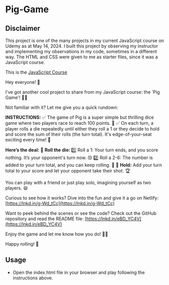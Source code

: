 # Pig-Game
## Disclaimer
This project is one of the many projects in my current JavaScript course on Udemy as at May 14, 2024. I built this project by observing my instructor and implementing my observations in my code, sometimes in a different way. The HTML and CSS were given to me as starter files, since it was a JavaScript course.

This is the [JavaScript Course](https://www.udemy.com/share/101Wfe/)

Hey everyone! 🌟

I've got another cool project to share from my JavaScript course: the 'Pig Game'! 🎲🐷

Not familiar with it? Let me give you a quick rundown:

**INSTRUCTIONS:**
✅ The game of Pig is a super simple but thrilling dice game where two players race to reach 100 points. 🎯
✅ On each turn, a player rolls a die repeatedly until either they roll a 1 or they decide to hold and score the sum of their rolls (the turn total). It's edge-of-your-seat exciting every time! 😬

**Here’s the deal:**
🎲 **Roll the die:**
1️⃣ Roll a 1: Your turn ends, and you score nothing. It’s your opponent's turn now. 😞
2️⃣ Roll a 2-6: The number is added to your turn total, and you can keep rolling. 🎉
🛑 **Hold:** Add your turn total to your score and let your opponent take their shot. 🏆

You can play with a friend or just play solo, imagining yourself as two players. 😆

Curious to see how it works? Dive into the fun and give it a go on Netlify: [https://lnkd.in/g-Wd_tCc](https://lnkd.in/g-Wd_tCc)

Want to peek behind the scenes or see the code? Check out the GitHub repository and read the README file: [https://lnkd.in/eBD_YC4V](https://lnkd.in/eBD_YC4V)

Enjoy the game and let me know how you do! 🚀💯

Happy rolling! 🎲


## Usage
- Open the index.html file in your browser and play following the instructions above.
